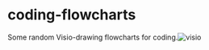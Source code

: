 # coding-flowcharts
Some random Visio-drawing flowcharts for coding.![visio](https://user-images.githubusercontent.com/89649191/132097508-102d6512-f513-4123-9c40-a8dc5b531844.png)

